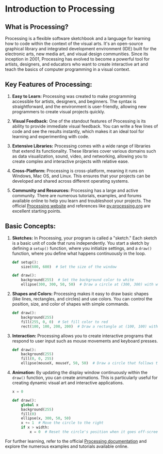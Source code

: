 # Introduction to Processing 

## What is Processing?

Processing is a flexible software sketchbook and a language for learning how to code within the context of the visual arts. It's an open-source graphical library and integrated development environment (IDE) built for the electronic arts, new media art, and visual design communities. Since its inception in 2001, Processing has evolved to become a powerful tool for artists, designers, and educators who want to create interactive art and teach the basics of computer programming in a visual context.

## Key Features of Processing:

1. **Easy to Learn:** Processing was created to make programming accessible for artists, designers, and beginners. The syntax is straightforward, and the environment is user-friendly, allowing new programmers to create visual projects quickly.
   
2. **Visual Feedback:** One of the standout features of Processing is its ability to provide immediate visual feedback. You can write a few lines of code and see the results instantly, which makes it an ideal tool for learning and experimenting with code.

3. **Extensive Libraries:** Processing comes with a wide range of libraries that extend its functionality. These libraries cover various domains such as data visualization, sound, video, and networking, allowing you to create complex and interactive projects with relative ease.

4. **Cross-Platform:** Processing is cross-platform, meaning it runs on Windows, Mac OS, and Linux. This ensures that your projects can be developed and shared across different operating systems.

5. **Community and Resources:** Processing has a large and active community. There are numerous tutorials, examples, and forums available online to help you learn and troubleshoot your projects. The official [Processing website](https://processing.org/) and references like [py.processing.org](https://py.processing.org/reference/) are excellent starting points.

## Basic Concepts:

1. **Sketches:** In Processing, your program is called a "sketch." Each sketch is a basic unit of code that runs independently. You start a sketch by defining a `setup()` function, where you initialize settings, and a `draw()` function, where you define what happens continuously in the loop.

    ```python
    def setup():
        size(600, 600)  # Set the size of the window

    def draw():
        background(255)  # Set the background color to white
        ellipse(300, 300, 50, 50)  # Draw a circle at (300, 300) with width and height 50
    ```

2. **Shapes and Colors:** Processing makes it easy to draw basic shapes (like lines, rectangles, and circles) and use colors. You can control the position, size, and color of shapes with simple commands.

    ```python
    def draw():
        background(255)
        fill(255, 0, 0)  # Set fill color to red
        rect(100, 100, 200, 200)  # Draw a rectangle at (100, 100) with width and height 200
    ```

3. **Interaction:** Processing allows you to create interactive programs that respond to user input such as mouse movements and keyboard presses.

    ```python
    def draw():
        background(255)
        fill(0, 0, 255)
        ellipse(mouseX, mouseY, 50, 50)  # Draw a circle that follows the mouse cursor
    ```

4. **Animation:** By updating the display window continuously within the `draw()` function, you can create animations. This is particularly useful for creating dynamic visual art and interactive applications.

    ```python
    x = 0

    def draw():
        global x
        background(255)
        fill(0)
        ellipse(x, 300, 50, 50)
        x += 1  # Move the circle to the right
        if x > width:
            x = 0  # Reset the circle's position when it goes off-screen
    ```

For further learning, refer to the official [Processing documentation](https://processing.org/reference/) and explore the numerous examples and tutorials available online.


